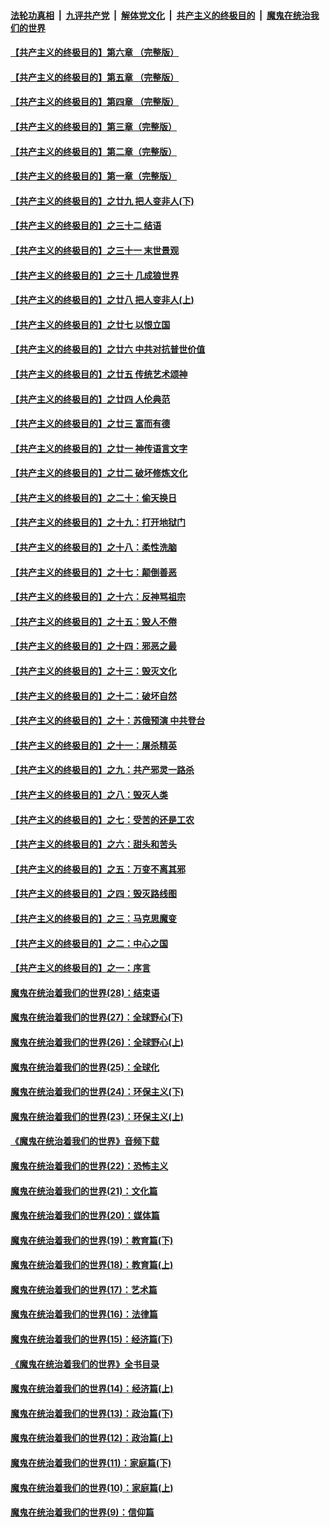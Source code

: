 ####  [法轮功真相](../../../../basic/blob/master/README.md?t=11220801) &nbsp;|&nbsp; [九评共产党](../../../../9ping.md/blob/master/README.md?t=11220801) &nbsp;|&nbsp; [解体党文化](../../../../jtdwh.md/blob/master/README.md?t=11220801)  &nbsp;|&nbsp; [共产主义的终极目的](../../../../gczydzjmd.md/blob/master/README.md?t=11220801) &nbsp;|&nbsp; [魔鬼在统治我们的世界](../../../../mgztzwmdsj.md/blob/master/README.md?t=11220801) 

#### [【共产主义的终极目的】第六章 （完整版）](../pages/nsc422/n11428913.md?t=11220801) 

#### [【共产主义的终极目的】第五章 （完整版）](../pages/nsc422/n11428912.md?t=11220801) 

#### [【共产主义的终极目的】第四章 （完整版）](../pages/nsc422/n11428907.md?t=11220801) 

#### [【共产主义的终极目的】第三章（完整版）](../pages/nsc422/n11428848.md?t=11220801) 

#### [【共产主义的终极目的】第二章（完整版）](../pages/nsc422/n11428831.md?t=11220801) 

#### [【共产主义的终极目的】第一章（完整版）](../pages/nsc422/n11417651.md?t=11220801) 

#### [【共产主义的终极目的】之廿九 把人变非人(下)](../pages/nsc422/n11344140.md?t=11220801) 

#### [【共产主义的终极目的】之三十二 结语](../pages/nsc422/n11360535.md?t=11220801) 

#### [【共产主义的终极目的】之三十一 末世景观](../pages/nsc422/n11351129.md?t=11220801) 

#### [【共产主义的终极目的】之三十 几成狼世界](../pages/nsc422/n11348280.md?t=11220801) 

#### [【共产主义的终极目的】之廿八 把人变非人(上)](../pages/nsc422/n11340492.md?t=11220801) 

#### [【共产主义的终极目的】之廿七 以恨立国](../pages/nsc422/n11336944.md?t=11220801) 

#### [【共产主义的终极目的】之廿六 中共对抗普世价值](../pages/nsc422/n11324785.md?t=11220801) 

#### [【共产主义的终极目的】之廿五 传统艺术颂神](../pages/nsc422/n11296396.md?t=11220801) 

#### [【共产主义的终极目的】之廿四 人伦典范](../pages/nsc422/n11296397.md?t=11220801) 

#### [【共产主义的终极目的】之廿三 富而有德](../pages/nsc422/n11283598.md?t=11220801) 

#### [【共产主义的终极目的】之廿一 神传语言文字](../pages/nsc422/n11263265.md?t=11220801) 

#### [【共产主义的终极目的】之廿二 破坏修炼文化](../pages/nsc422/n11245728.md?t=11220801) 

#### [【共产主义的终极目的】之二十：偷天换日](../pages/nsc422/n11238846.md?t=11220801) 

#### [【共产主义的终极目的】之十九：打开地狱门](../pages/nsc422/n11206376.md?t=11220801) 

#### [【共产主义的终极目的】之十八：柔性洗脑](../pages/nsc422/n11199994.md?t=11220801) 

#### [【共产主义的终极目的】之十七：颠倒善恶](../pages/nsc422/n11179782.md?t=11220801) 

#### [【共产主义的终极目的】之十六：反神骂祖宗](../pages/nsc422/n11166798.md?t=11220801) 

#### [【共产主义的终极目的】之十五：毁人不倦](../pages/nsc422/n11166792.md?t=11220801) 

#### [【共产主义的终极目的】之十四：邪恶之最](../pages/nsc422/n11150249.md?t=11220801) 

#### [【共产主义的终极目的】之十三：毁灭文化](../pages/nsc422/n11135227.md?t=11220801) 

#### [【共产主义的终极目的】之十二：破坏自然](../pages/nsc422/n11135214.md?t=11220801) 

#### [【共产主义的终极目的】之十：苏俄预演 中共登台](../pages/nsc422/n11118424.md?t=11220801) 

#### [【共产主义的终极目的】之十一：屠杀精英](../pages/nsc422/n11118442.md?t=11220801) 

#### [【共产主义的终极目的】之九：共产邪灵一路杀](../pages/nsc422/n11114139.md?t=11220801) 

#### [【共产主义的终极目的】之八：毁灭人类](../pages/nsc422/n11108503.md?t=11220801) 

#### [【共产主义的终极目的】之七：受苦的还是工农](../pages/nsc422/n11101809.md?t=11220801) 

#### [【共产主义的终极目的】之六：甜头和苦头](../pages/nsc422/n11096971.md?t=11220801) 

#### [【共产主义的终极目的】之五：万变不离其邪](../pages/nsc422/n11091285.md?t=11220801) 

#### [【共产主义的终极目的】之四：毁灭路线图](../pages/nsc422/n11086284.md?t=11220801) 

#### [【共产主义的终极目的】之三：马克思魔变](../pages/nsc422/n11061941.md?t=11220801) 

#### [【共产主义的终极目的】之二：中心之国](../pages/nsc422/n11047728.md?t=11220801) 

#### [【共产主义的终极目的】之一：序言](../pages/nsc422/n11086077.md?t=11220801) 

#### [魔鬼在统治着我们的世界(28)：结束语](../pages/nsc422/n10936246.md?t=11220801) 

#### [魔鬼在统治着我们的世界(27)：全球野心(下)](../pages/nsc422/n10928319.md?t=11220801) 

#### [魔鬼在统治着我们的世界(26)：全球野心(上)](../pages/nsc422/n10900318.md?t=11220801) 

#### [魔鬼在统治着我们的世界(25)：全球化](../pages/nsc422/n10788205.md?t=11220801) 

#### [魔鬼在统治着我们的世界(24)：环保主义(下)](../pages/nsc422/n10695307.md?t=11220801) 

#### [魔鬼在统治着我们的世界(23)：环保主义(上)](../pages/nsc422/n10688613.md?t=11220801) 

#### [《魔鬼在统治着我们的世界》音频下载](../pages/nsc422/n10635553.md?t=11220801) 

#### [魔鬼在统治着我们的世界(22)：恐怖主义](../pages/nsc422/n10614727.md?t=11220801) 

#### [魔鬼在统治着我们的世界(21)：文化篇](../pages/nsc422/n10597706.md?t=11220801) 

#### [魔鬼在统治着我们的世界(20)：媒体篇](../pages/nsc422/n10586579.md?t=11220801) 

#### [魔鬼在统治着我们的世界(19)：教育篇(下)](../pages/nsc422/n10564808.md?t=11220801) 

#### [魔鬼在统治着我们的世界(18)：教育篇(上)](../pages/nsc422/n10526970.md?t=11220801) 

#### [魔鬼在统治着我们的世界(17)：艺术篇](../pages/nsc422/n10499093.md?t=11220801) 

#### [魔鬼在统治着我们的世界(16)：法律篇](../pages/nsc422/n10485969.md?t=11220801) 

#### [魔鬼在统治着我们的世界(15)：经济篇(下)](../pages/nsc422/n10469975.md?t=11220801) 

#### [《魔鬼在统治着我们的世界》全书目录](../pages/nsc422/n10464261.md?t=11220801) 

#### [魔鬼在统治着我们的世界(14)：经济篇(上)](../pages/nsc422/n10457370.md?t=11220801) 

#### [魔鬼在统治着我们的世界(13)：政治篇(下)](../pages/nsc422/n10448270.md?t=11220801) 

#### [魔鬼在统治着我们的世界(12)：政治篇(上)](../pages/nsc422/n10444576.md?t=11220801) 

#### [魔鬼在统治着我们的世界(11)：家庭篇(下)](../pages/nsc422/n10440961.md?t=11220801) 

#### [魔鬼在统治着我们的世界(10)：家庭篇(上)](../pages/nsc422/n10435448.md?t=11220801) 

#### [魔鬼在统治着我们的世界(9)：信仰篇](../pages/nsc422/n10432159.md?t=11220801) 

